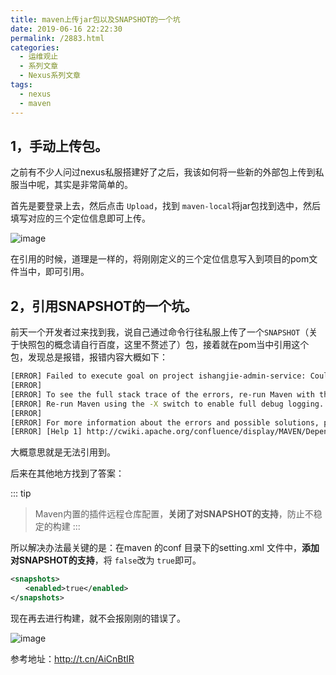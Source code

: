 ```yaml
---
title: maven上传jar包以及SNAPSHOT的一个坑
date: 2019-06-16 22:22:30
permalink: /2883.html
categories:
  - 运维观止
  - 系列文章
  - Nexus系列文章
tags:
  - nexus
  - maven
---
```


## 1，手动上传包。

之前有不少人问过nexus私服搭建好了之后，我该如何将一些新的外部包上传到私服当中呢，其实是非常简单的。

首先是要登录上去，然后点击 `Upload`，找到 `maven-local`将jar包找到选中，然后填写对应的三个定位信息即可上传。

![image](https://tvax1.sinaimg.cn/large/008k1Yt0ly1grh1tos3zij60yx0octkv02.jpg)

在引用的时候，道理是一样的，将刚刚定义的三个定位信息写入到项目的pom文件当中，即可引用。

## 2，引用SNAPSHOT的一个坑。

前天一个开发者过来找到我，说自己通过命令行往私服上传了一个`SNAPSHOT`（关于快照包的概念请自行百度，这里不赘述了）包，接着就在pom当中引用这个包，发现总是报错，报错内容大概如下：

```sh
[ERROR] Failed to execute goal on project ishangjie-admin-service: Could not resolve dependencies for project com.ald.ishangjie:ishangjie-admin-service:jar:1.0.0: Could not find artifact com.ald.ishangjie:ishangjie-activity-service-client:jar:0.0.1-SNAPSHOT -> [Help 1]
[ERROR]
[ERROR] To see the full stack trace of the errors, re-run Maven with the -e switch.
[ERROR] Re-run Maven using the -X switch to enable full debug logging.
[ERROR]
[ERROR] For more information about the errors and possible solutions, please read the following articles:
[ERROR] [Help 1] http://cwiki.apache.org/confluence/display/MAVEN/DependencyResolutionException
```

大概意思就是无法引用到。

后来在其他地方找到了答案：

::: tip
> Maven内置的插件远程仓库配置，**关闭了对SNAPSHOT的支持**，防止不稳定的构建
:::

所以解决办法最关键的是：在maven 的conf 目录下的setting.xml 文件中，**添加对SNAPSHOT的支持**，将 `false`改为 `true`即可。

```xml
<snapshots>
　　<enabled>true</enabled>
</snapshots>
```

现在再去进行构建，就不会报刚刚的错误了。

![image](https://tvax3.sinaimg.cn/large/008k1Yt0ly1grh1uafk8fj30dw0i01bh.jpg)

参考地址：http://t.cn/AiCnBtIR